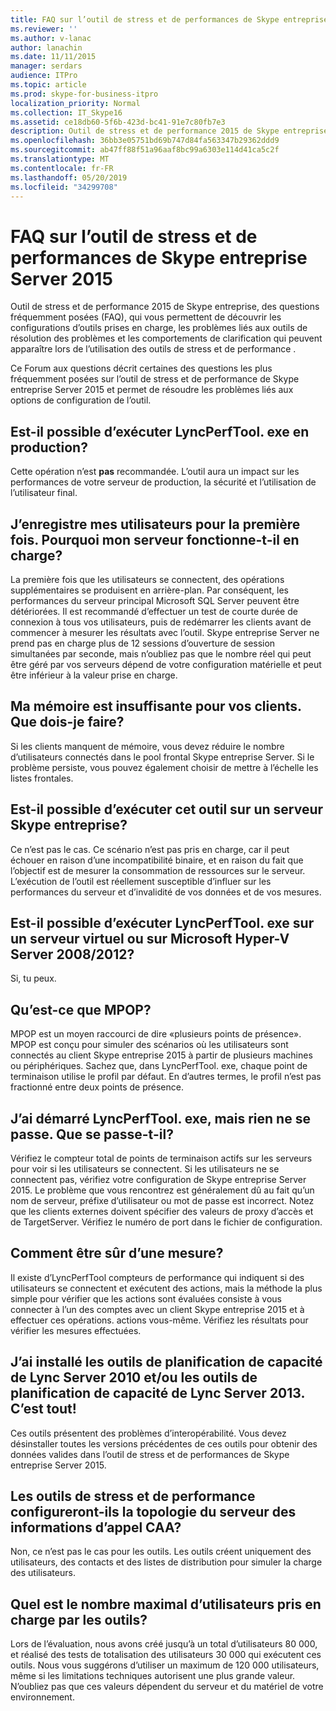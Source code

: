 ```yaml
---
title: FAQ sur l’outil de stress et de performances de Skype entreprise Server 2015
ms.reviewer: ''
ms.author: v-lanac
author: lanachin
ms.date: 11/11/2015
manager: serdars
audience: ITPro
ms.topic: article
ms.prod: skype-for-business-itpro
localization_priority: Normal
ms.collection: IT_Skype16
ms.assetid: ce18db60-5f6b-423d-bc41-91e7c80fb7e3
description: Outil de stress et de performance 2015 de Skype entreprise, des questions fréquemment posées (FAQ), qui vous permettent de découvrir les configurations d’outils prises en charge, les problèmes liés aux outils de résolution des problèmes et les comportements de clarification qui peuvent apparaître lors de l’utilisation des outils de stress et de performance .
ms.openlocfilehash: 36bb3e05751bd69b747d84fa563347b29362ddd9
ms.sourcegitcommit: ab47ff88f51a96aaf8bc99a6303e114d41ca5c2f
ms.translationtype: MT
ms.contentlocale: fr-FR
ms.lasthandoff: 05/20/2019
ms.locfileid: "34299708"
---
```

# <a name="faq-for-the-skype-for-business-server-2015-stress-and-performance-tool"></a>FAQ sur l’outil de stress et de performances de Skype entreprise Server 2015
 
Outil de stress et de performance 2015 de Skype entreprise, des questions fréquemment posées (FAQ), qui vous permettent de découvrir les configurations d’outils prises en charge, les problèmes liés aux outils de résolution des problèmes et les comportements de clarification qui peuvent apparaître lors de l’utilisation des outils de stress et de performance .
  
 Ce Forum aux questions décrit certaines des questions les plus fréquemment posées sur l’outil de stress et de performance de Skype entreprise Server 2015 et permet de résoudre les problèmes liés aux options de configuration de l’outil.
  
## <a name="can-i-run-lyncperftoolexe-in-production"></a>Est-il possible d’exécuter LyncPerfTool. exe en production?

Cette opération n’est **pas** recommandée. L’outil aura un impact sur les performances de votre serveur de production, la sécurité et l’utilisation de l’utilisateur final.
  
## <a name="im-logging-my-users-on-for-the-first-time-why-are-my-servers-running-a-high-load"></a>J’enregistre mes utilisateurs pour la première fois. Pourquoi mon serveur fonctionne-t-il en charge?

La première fois que les utilisateurs se connectent, des opérations supplémentaires se produisent en arrière-plan. Par conséquent, les performances du serveur principal Microsoft SQL Server peuvent être détériorées. Il est recommandé d’effectuer un test de courte durée de connexion à tous vos utilisateurs, puis de redémarrer les clients avant de commencer à mesurer les résultats avec l’outil. Skype entreprise Server ne prend pas en charge plus de 12 sessions d’ouverture de session simultanées par seconde, mais n’oubliez pas que le nombre réel qui peut être géré par vos serveurs dépend de votre configuration matérielle et peut être inférieur à la valeur prise en charge.
  
## <a name="my-clients-are-running-out-of-memory-what-should-i-do"></a>Ma mémoire est insuffisante pour vos clients. Que dois-je faire?

Si les clients manquent de mémoire, vous devez réduire le nombre d’utilisateurs connectés dans le pool frontal Skype entreprise Server. Si le problème persiste, vous pouvez également choisir de mettre à l’échelle les listes frontales.
  
## <a name="can-i-run-this-tool-on-a-skype-for-business-server-itself"></a>Est-il possible d’exécuter cet outil sur un serveur Skype entreprise?

Ce n’est pas le cas. Ce scénario n’est pas pris en charge, car il peut échouer en raison d’une incompatibilité binaire, et en raison du fait que l’objectif est de mesurer la consommation de ressources sur le serveur. L’exécution de l’outil est réellement susceptible d’influer sur les performances du serveur et d’invalidité de vos données et de vos mesures.
  
## <a name="can-i-run-lyncperftoolexe-on-a-virtual-server-or-on-microsoft-hyper-v-server-20082012"></a>Est-il possible d’exécuter LyncPerfTool. exe sur un serveur virtuel ou sur Microsoft Hyper-V Server 2008/2012?

Si, tu peux.
  
## <a name="what-does-mpop-mean"></a>Qu’est-ce que MPOP?

MPOP est un moyen raccourci de dire «plusieurs points de présence». MPOP est conçu pour simuler des scénarios où les utilisateurs sont connectés au client Skype entreprise 2015 à partir de plusieurs machines ou périphériques. Sachez que, dans LyncPerfTool. exe, chaque point de terminaison utilise le profil par défaut. En d’autres termes, le profil n’est pas fractionné entre deux points de présence.
  
## <a name="i-started-lyncperftoolexe-but-nothing-is-happening-whats-going-on"></a>J’ai démarré LyncPerfTool. exe, mais rien ne se passe. Que se passe-t-il?

Vérifiez le compteur total de points de terminaison actifs sur les serveurs pour voir si les utilisateurs se connectent. Si les utilisateurs ne se connectent pas, vérifiez votre configuration de Skype entreprise Server 2015. Le problème que vous rencontrez est généralement dû au fait qu’un nom de serveur, préfixe d’utilisateur ou mot de passe est incorrect. Notez que les clients externes doivent spécifier des valeurs de proxy d’accès et de TargetServer. Vérifiez le numéro de port dans le fichier de configuration.
  
## <a name="how-can-i-be-sure-that-something-is-being-measured"></a>Comment être sûr d’une mesure?

Il existe d’LyncPerfTool compteurs de performance qui indiquent si des utilisateurs se connectent et exécutent des actions, mais la méthode la plus simple pour vérifier que les actions sont évaluées consiste à vous connecter à l’un des comptes avec un client Skype entreprise 2015 et à effectuer ces opérations. actions vous-même. Vérifiez les résultats pour vérifier les mesures effectuées.
  
## <a name="i-have-lync-server-2010-capacity-planning-tools-andor-lync-server-2013-capacity-planning-tools-installed-is-that-okay"></a>J’ai installé les outils de planification de capacité de Lync Server 2010 et/ou les outils de planification de capacité de Lync Server 2013. C’est tout!

 Ces outils présentent des problèmes d’interopérabilité. Vous devez désinstaller toutes les versions précédentes de ces outils pour obtenir des données valides dans l’outil de stress et de performances de Skype entreprise Server 2015.
  
## <a name="will-the-stress-and-performance-tools-set-up-the-caa-call-information-server-topology"></a>Les outils de stress et de performance configureront-ils la topologie du serveur des informations d’appel CAA?

Non, ce n’est pas le cas pour les outils. Les outils créent uniquement des utilisateurs, des contacts et des listes de distribution pour simuler la charge des utilisateurs.
  
## <a name="what-is-the-maximum-number-of-users-that-the-tools-support"></a>Quel est le nombre maximal d’utilisateurs pris en charge par les outils?

Lors de l’évaluation, nous avons créé jusqu’à un total d’utilisateurs 80 000, et réalisé des tests de totalisation des utilisateurs 30 000 qui exécutent ces outils. Nous vous suggérons d’utiliser un maximum de 120 000 utilisateurs, même si les limitations techniques autorisent une plus grande valeur. N’oubliez pas que ces valeurs dépendent du serveur et du matériel de votre environnement.
  

